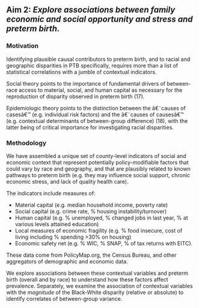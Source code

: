 **Aim 2:** *Explore* ***associations*** *between family economic and social opportunity and stress and preterm birth.*
----------------------------------------------------------------------------------------------------------------------

### Motivation

Identifying plausible causal contributors to preterm birth, and to
racial and geographic disparities in PTB specifically, requires more
than a list of statistical correlations with a jumble of contextual
indicators.

Social theory points to the importance of fundamental drivers of
between-race access to material, social, and human capital as necessary
for the reproduction of disparity observed in preterm birth (17).

Epidemiologic theory points to the distinction between the â€˜causes of
casesâ€™ (e.g. individual risk factors) and the â€˜causes of causesâ€™
(e.g. contextual determinants of between-group difference) (18), with
the latter being of critical importance for investigating racial
disparities.

### Methodology

We have assembled a unique set of county-level indicators of social and
economic context that represent potentially policy-modifiable factors
that could vary by race and geography, and that are plausibly related to
known pathways to preterm birth (e.g. they may influence social support,
chronic economic stress, and lack of quality health care).

The indicators include measures of:

-   Material capital (e.g. median household income, poverty rate)
-   Social capital (e.g. crime rate, % housing instability/turnover)
-   Human capital (e.g. % unemployed, % changed jobs in last year, % at
    various levels attained education)
-   Local measures of economic fragility (e.g. % food insecure, cost of
    living including % spending &gt;30% on housing)
-   Economic safety net (e.g. % WIC, % SNAP, % of tax returns with
    EITC).

These data come from PolicyMap.org, the Census Bureau, and other
aggregators of demographic and economic data.

We explore associations between these contextual variables and preterm
birth (overall and by race) to understand how these factors affect
prevalence. Separately, we examine the association of contextual
variables with the *magnitude* of the Black-White disparity (relative or
absolute) to identify correlates of between-group variance.
